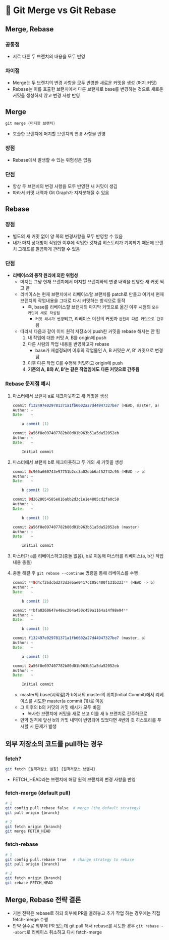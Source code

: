 # 🔎 Git Merge vs Git Rebase

## Merge, Rebase

### 공통점

- 서로 다른 두 브랜치의 내용을 모두 반영

### 차이점

- Merge는 두 브랜치의 변경 사항을 모두 반영한 새로운 커밋을 생성 (머지 커밋)
- Rebase는 이를 호출한 브랜치에서 다른 브랜치로 base를 변경하는 것으로 새로운 커밋을 생성하지 않고 변경 사항 반영

## Merge

```java
git merge {머지할 브랜치}
```

- 호출한 브랜치에 머지할 브랜치의 변경 사항을 반영

### 장점

- Rebase에서 발생할 수 있는 위험성은 없음

### 단점

- 항상 두 브랜치의 변경 사항을 모두 반영한 새 커밋이 생김
- 따라서 커밋 내역과 Git Graph가 지저분해질 수 있음

## Rebase

### 장점

- 별도의 새 커밋 없이 양 쪽의 변경사항을 모두 반영할 수 있음
- 내가 마치 상대방이 작업한 이후에 작업한 것처럼 히스토리가 기록되기 때문에 브랜치 그래프를 깔끔하게 관리할 수 있음

### 단점

- **리베이스의 동작 원리에 의한 위험성**
    - 머지는 그냥 현재 브랜치에서 머지할 브랜치와의 변경 내역을 반영한 새 커밋 찍고 끝
    - 리베이스는 현재 브랜치에서 리베이스할 브랜치를 patch로 만들고 여기서 현재 브랜치의 작업내용을 그대로 다시 커밋하는 방식으로 동작
        - 즉, base를 리베이스할 브랜치의 마지막 커밋으로 옮긴 이후 시점의 `모든 커밋이 새로 작성됨`
            - `커밋 해시가 변경`되고, 리베이스 이전의 커밋과 `완전히 다른 커밋으로 간주`됨
    - 따라서 다음과 같이 이미 원격 저장소에 push한 커밋을 rebase 해서는 안 됨
        1. 내 작업에 대한 커밋 A, B를 origin에 push
        2. 다른 사람의 작업 내용을 반영하고자 rebase
            - base가 재설정되며 이후의 작업물인 A, B 커밋은 A’, B’ 커밋으로 변경됨
        3. 이후 다른 작업 C를 수행해 커밋하고 origin에 push
        4. **기존의 A, B와 A’, B’는 같은 작업임에도 다른 커밋으로 간주됨**

### Rebase 문제점 예시

1. 마스터에서 브랜치 a로 체크아웃하고 새 커밋을 생성
    
    ```java
    commit f132497e029781371a1fb6602a27d44947327be7 (HEAD, master, a)
    Author: ~
    Date:   ~
    
        a commit (1)
    
    commit 2a56f8e097407782b80d01b963b51a5da52052eb
    Author: ~
    Date:   ~
    
        Initial commit
    ```
    
2. 마스터에서 브랜치 b로 체크아웃하고 두 개의 새 커밋을 생성
    
    ```java
    commit 5c966a660743e97751b2cc3a02dbb6af52742c95 (HEAD -> b)
    Author: ~
    Date:   ~
    
        b commit (2)
    
    commit 9d2628054585e816abb2d3c1e1e4805cd2fa0c58
    Author: ~
    Date:   ~
    
        b commit (1)
    
    commit 2a56f8e097407782b80d01b963b51a5da52052eb (master)
    Author: ~
    Date:   ~
    
        Initial commit
    ```
    
3. 마스터가 a를 리베이스하고(충돌 없음), b로 이동해 마스터를 리베이스(a, b간 작업 내용 충돌)
4. 충돌 해결 후 `git rebase --continue` 명령을 통해 리베이스를 수행
    
    ```java
    commit **9d4cf26dcbd273d3ebae0417c105c400f131b333** (HEAD -> b)
    Author: ~
    Date:   ~
    
        b commit (2)
    
    commit **bfa0260647e48ec204a450c459a1164a14f98e94**
    Author: ~
    Date:   ~
    
        b commit (1)
    
    commit f132497e029781371a1fb6602a27d44947327be7 (master, a)
    Author: ~
    Date:   ~
    
        a commit (1)
    
    commit 2a56f8e097407782b80d01b963b51a5da52052eb
    Author: ~
    Date:   ~
    
        Initial commit
    ```
    
    - master의 base(시작점)가 b에서의 master의 위치(Initial Commit)에서 리베이스를 시도한 master(a commit (1))로 이동
    - 그 이후의 b의 커밋의 커밋 해시가 모두 바뀜
        - 복사한 브랜치에 커밋을 새로 쓰고 이를 새 b 브랜치로 간주하므로
    - 만약 원격에 앞선 b의 커밋 내역이 반영되어 있었다면 4번의 깃 히스토리를 푸시할 시 문제가 발생

## 외부 저장소의 코드를 pull하는 경우

### fetch?

```bash
git fetch {원격저장소 별칭} {원격저장소 브랜치}
```

- FETCH_HEAD라는 브랜치에 해당 원격 브랜치의 변경 사항을 반영

### fetch-merge (default pull)

```bash
# 1
git config pull.rebase false  # merge (the default strategy)
git pull origin {branch}

# 2
git fetch origin {branch}
git merge FETCH_HEAD
```

### fetch-rebase

```bash
# 1
git config pull.rebase true   # change strategy to rebase
git pull origin {branch}

# 2
git fetch origin {branch}
git rebase FETCH_HEAD
```

## Merge, Rebase 전략 결론

- 기본 전략은 rebase로 하되 외부에 PR을 올려놓고 추가 작업 하는 경우에는 직접 fetch-merge 수행
- 만약 실수로 외부에 PR 있는데 git pull 해서 rebase를 시도한 경우 `git rebase --abort`로 리베이스 취소하고 다시 fetch-merge
